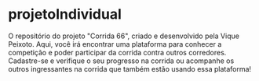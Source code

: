 # projetoIndividual
O repositório do projeto "Corrida 66", criado e desenvolvido pela Vique Peixoto.
Aqui, você irá encontrar uma plataforma para conhecer a competição e poder participar da corrida contra outros corredores. Cadastre-se e verifique o seu progresso na corrida ou acompanhe os outros ingressantes na corrida que também estão usando essa plataforma!